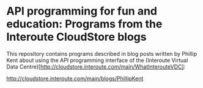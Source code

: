 API programming for fun and education: Programs from the Interoute CloudStore blogs
===================================================================================

This repository contains programs described in blog posts written by Phillip Kent about using the API programming interface of the (Interoute Virtual Data Centre)[http://cloudstore.interoute.com/main/WhatInterouteVDC]:

http://cloudstore.interoute.com/main/blogs/PhillipKent